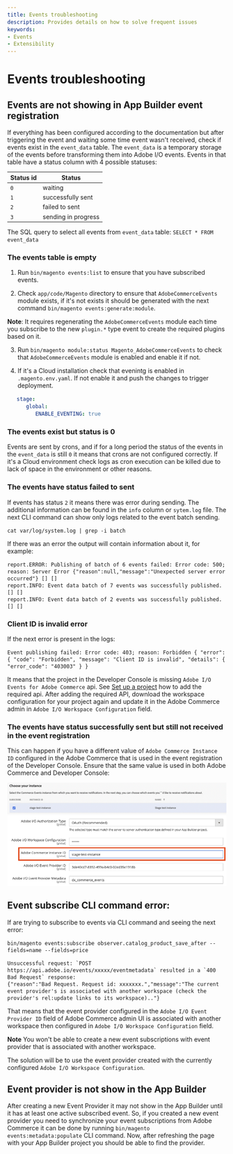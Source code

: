 ```yaml
---
title: Events troubleshooting
description: Provides details on how to solve frequent issues
keywords:
- Events
- Extensibility
---
```


# Events troubleshooting

## Events are not showing in App Builder event registration

If everything has been configured according to the documentation but after triggering the event and waiting some time event wasn't received, check if events exist in the `event_data` table.
The `event_data` is a temporary storage of the events before transforming them into Adobe I/O events. Events in that table have a status column with 4 possible statuses:

Status id | Status
--- | ---
`0` | waiting
`1` | successfully sent
`2` | failed to sent
`3` | sending in progress

The SQL query to select all events from `event_data` table: `SELECT * FROM event_data`

### The events table is empty

1. Run `bin/magento events:list` to ensure that you have subscribed events.

2. Check `app/code/Magento` directory to ensure that `AdobeCommerceEvents` module exists, if it's not exists it should be generated with the next command `bin/magento events:generate:module`.

**Note**: It requires regenerating the `AdobeCommerceEvents` module each time you subscribe to the new `plugin.*` type event to create the required plugins based on it.

3. Run `bin/magento module:status Magento_AdobeCommerceEvents` to check that `AdobeCommerceEvents` module is enabled and enable it if not.

4. If it's a Cloud installation check that evenintg is enabled in `.magento.env.yaml`. If not enable it and push the changes to trigger deployment.

```yaml
   stage:
      global:
         ENABLE_EVENTING: true
```

### The events exist but status is 0

Events are sent by crons, and if for a long period the status of the events in the `event_data` is still `0` it means that crons are not configured correctly.
If it's a Cloud environment check logs as cron execution can be killed due to lack of space in the environment or other reasons.

### The events have status failed to sent

If events has status `2` it means there was error during sending. The additional information can be found in the `info` column or `sytem.log` file.
The next CLI command can show only logs related to the event batch sending.

```shell
cat var/log/system.log | grep -i batch
```

If there was an error the output will contain information about it, for example:

``` shell
report.ERROR: Publishing of batch of 6 events failed: Error code: 500; reason: Server Error {"reason":null,"message":"Unexpected server error occurred"} [] []
report.INFO: Event data batch of 7 events was successfully published. [] []
report.INFO: Event data batch of 2 events was successfully published. [] []
```

### Client ID is invalid error

If the next error is present in the logs:

```shell
Event publishing failed: Error code: 403; reason: Forbidden { "error": { "code": "Forbidden", "message": "Client ID is invalid", "details": { "error_code": "403003" } }
```

It means that the project in the Developer Console is missing `Adobe I/O Events for Adobe Commerce` api. See [Set up a project](./project-setup.md#set-up-a-project) how to add the required api.
After adding the required API, download the workspace configuration for your project again and update it in the Adobe Commerce admin in `Adobe I/O Workspace Configuration` field.

### The events have status successfully sent but still not received in the event registration

This can happen if you have a different value of `Adobe Commerce Instance ID` configured in the Adobe Commerce that is used in the event registration of the Developer Console.
Ensure that the same value is used in both Adobe Commerce and Developer Console:

![](../_images/events/instance-name-developer-console.png)
![](../_images/events/instance-name-developer-commerce.png)

## Event subscribe CLI command error:

If are trying to subscribe to events via CLI command and seeing the next error:

```shell
bin/magento events:subscribe observer.catalog_product_save_after --fields=name --fields=price
```

```shell
Unsuccessful request: `POST https://api.adobe.io/events/xxxxx/eventmetadata` resulted in a `400 Bad Request` response:
{"reason":"Bad Request. Request id: xxxxxxx.","message":"The current event provider's is associated with another workspace (check the provider's rel:update links to its workspace).."}
```

That means that the event provider configured in the `Adobe I/O Event Provider ID` field of Adobe Commerce admin UI is associated with another workspace then configured in `Adobe I/O Workspace Configuration` field.

**Note** You won't be able to create a new event subscriptions with event provider that is associated with another workspace.

The solution will be to use the event provider created with the currently configured `Adobe I/O Workspace Configuration`.

## Event provider is not show in the App Builder

After creating a new Event Provider it may not show in the App Builder until it has at least one active subscribed event. So, if you created a new event provider you need to synchronize your event subscriptions from Adobe Commerce it can be done by running `bin/magento events:metadata:populate` CLI command.
Now, after refreshing the page with your App Builder project you should be able to find the provider.
